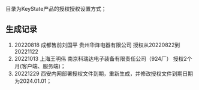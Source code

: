 目录为KeyState产品的授权授权设置方式；
## 生成记录
1. 20220818 成都售前刘国平 贵州华烽电器有限公司 授权从20220822到20221122 
2. 20221013 上海王明伟 南京科瑞达电子装备有限责任公司（924厂） 授权2个月(客户端、服务端)；
3. 20221229 西安内网部署授权文件到期，重新生成，并修改授权文件到期日期为2024.01.01；